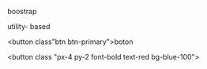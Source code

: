 boostrap

utility- based

<button class"btn btn-primary">boton </button>

<button class "px-4 py-2 font-bold text-red bg-blue-100">